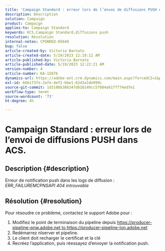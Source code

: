 ```yaml
---
title: 'Campaign Standard : erreur lors de l’envoi de diffusions PUSH dans ACS.'
description: Description
solution: Campaign
product: Campaign
applies-to: Campaign Standard
keywords: KCS,Campaign Standard,diffusions push
resolution: Resolution
internal-notes: CPGNREQ-95648
bug: false
article-created-by: Victoria Barnato
article-created-date: 5/19/2023 12:18:12 AM
article-published-by: Victoria Barnato
article-published-date: 5/19/2023 12:22:21 AM
version-number: 4
article-number: KA-15876
dynamics-url: https://adobe-ent.crm.dynamics.com/main.aspx?forceUCI=1&pagetype=entityrecord&etn=knowledgearticle&id=96512a9e-daf5-ed11-8848-6045bd006268
exl-id: 66b1f3fe-2afe-4ef2-bbe1-62d3a1de999c
source-git-commit: 1d3108b38634fd818149cc5f084a617ff74edfe1
workflow-type: tm+mt
source-wordcount: '73'
ht-degree: 4%

---
```


# Campaign Standard : erreur lors de l’envoi de diffusions PUSH dans ACS.

## Description {#description}


Erreur de notification push dans les logs de diffusion : *ERR_FAILUREMCPNSAPI 404 introuvable*


## Résolution {#resolution}


Pour résoudre ce problème, contactez le support Adobe pour :

1. Modifiez le point de terminaison du pipeline depuis https://producer-pipeline-pnw.adobe.net to https://producer-pipeline-lon.adobe.net
2. Redémarrez nlserver et pipeline.
3. Le client doit recharger le certificat et la clé
4. Recréez l’application, puis réessayez d’envoyer la notification push.
